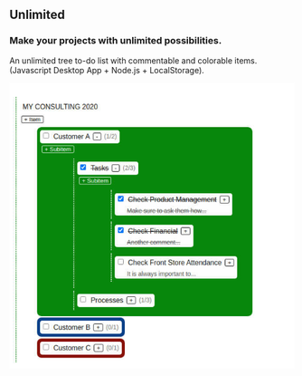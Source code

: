 ## Unlimited
### Make your projects with unlimited possibilities.
An unlimited tree to-do list with commentable and colorable items. (Javascript Desktop App + Node.js + LocalStorage).

![Unlimited Example](https://raw.githubusercontent.com/derickfelix/unlimited/master/app/images/example.jpg)
